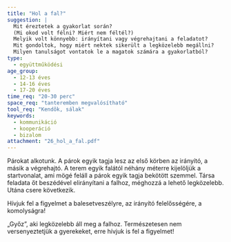 ```yaml
---
title: "Hol a fal?"
suggestion: | 
  Mit éreztetek a gyakorlat során?
  (Mi okod volt félni? Miért nem féltél?)
  Melyik volt könnyebb: irányítani vagy végrehajtani a feladatot?
  Mit gondoltok, hogy miért nektek sikerült a legközelebb megállni?
  Milyen tanulságot vontatok le a magatok számára a gyakorlatból?
type:
  - együttműködési
age_group:
  - 12-13 éves
  - 14-16 éves
  - 17-20 éves
time_req: "20-30 perc"
space_req: "tanteremben megvalósítható"
tool_req: "Kendõk, sálak"
keywords: 
  - kommunikáció
  - kooperáció
  - bizalom
attachment: "26_hol_a_fal.pdf"
---
```


Párokat alkotunk. A párok egyik tagja lesz az első körben az irányító, a másik a végrehajtó. A terem egyik falától néhány méterre kijelöljük a startvonalat, ami mögé feláll a párok egyik tagja bekötött szemmel. Társa feladata őt beszédével elirányítani a falhoz, méghozzá a lehető legközelebb. Utána csere következik.

Hívjuk fel a figyelmet a balesetveszélyre, az irányító felelősségére, a komolyságra!

„Győz”, aki legközelebb áll meg a falhoz. Természetesen nem versenyeztetjük a gyerekeket, erre hívjuk is fel a figyelmet!
  
  
